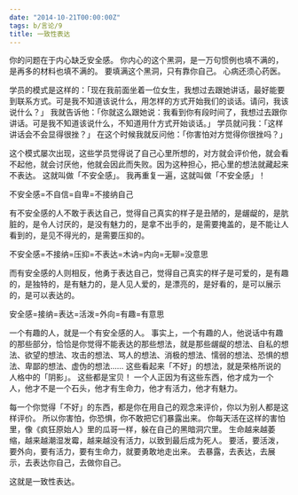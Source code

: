 ```yaml
---
date: "2014-10-21T00:00:00Z"
tags: b/言论/9
title: 一致性表达
---
```


你的问题在于内心缺乏安全感。
你内心的这个黑洞，是一万句惯例也填不满的，是再多的材料也填不满的。
要填满这个黑洞，只有靠你自己。
心病还须心药医。

学员的模式是这样的：「现在我前面坐着一位女生，我想过去跟她讲话，最好能要到联系方式。可是我不知道该说什么，用怎样的方式开始我们的谈话。请问，我该说什么？」
我就告诉他：「你就这么跟她说：我看到你有段时间了，我想过去跟你讲话。可是我不知道该说什么，不知道用什方式开始谈话。」
学员就问我：「这样讲话会不会显得很挫？」
在这个时候我就反问他：「你害怕对方觉得你很挫吗？」

这个模式屡次出现，这些学员觉得说了自己心里所想的，对方就会评价他，就会看不起他，就会讨厌他，他就会因此而失败。因为这种担心，把心里的想法就藏起来不表达。
这就叫做「不安全感」。
我再重复一遍，这就叫做「不安全感」！

不安全感=不自信=自卑=不接纳自己

有不安全感的人不敢于表达自己，觉得自己真实的样子是丑陋的，是龌龊的，是肮脏的，是令人讨厌的，是没有魅力的，是拿不出手的，是需要掩盖的，是不能让人看到的，是见不得光的，是需要压抑的。

不安全感=不接纳=压抑=不表达=木讷=内向=无聊=没意思

而有安全感的人则相反，他勇于表达自己，觉得自己真实的样子是可爱的，是有趣的，是独特的，是有魅力的，是人见人爱的，是漂亮的，是好看的，是可以展示的，是可以表达的。

安全感=接纳=表达=活泼=外向=有趣=有意思

一个有趣的人，就是一个有安全感的人。
事实上，一个有趣的人，他说话中有趣的那些部分，恰恰是你觉得不能表达的那些想法，就是那些龌龊的想法、自私的想法、欲望的想法、攻击的想法、骂人的想法、消极的想法、懦弱的想法、恐惧的想法、卑鄙的想法、虚伪的想法……
这些看起来「不好」的想法，就是荣格所说的人格中的「阴影」。
这些都是宝贝！
一个人正因为有这些东西，他才成为一个人，他才不是一个石头，他才有生命力，他才有活力，他才有魅力。

每一个你觉得「不好」的东西，都是你在用自己的观念来评价，你以为别人都是这样评价。
所以你害怕，你恐惧，你不敢把它们暴露出来。
你每天活在这样的害怕里，像《疯狂原始人》里的瓜哥一样，躲在自己的黑暗洞穴里。
生命越来越萎缩，越来越潮湿发霉，越来越没有活力，以致到最后成为死人。
要活，要活泼，要外向，要有活力，要有生命力，就要勇敢地走出来。
去暴露，去表达，去展示，去表达你自己，去做你自己。

这就是一致性表达。
